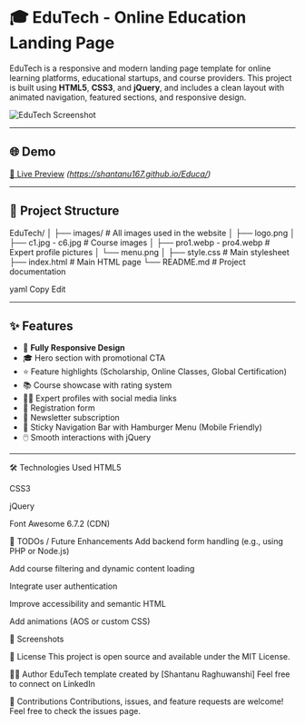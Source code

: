 # 🎓 EduTech - Online Education Landing Page

EduTech is a responsive and modern landing page template for online learning platforms, educational startups, and course providers. This project is built using **HTML5**, **CSS3**, and **jQuery**, and includes a clean layout with animated navigation, featured sections, and responsive design.

![EduTech Screenshot](![{3F719BAD-83AF-4CA0-B47A-9F5ECADE339E}](https://github.com/user-attachments/assets/f88eecf3-59fd-4f3b-be1a-5843e23f26fa)
) 

---

## 🌐 Demo

[🔗 Live Preview](#) *(https://shantanu167.github.io/Educa/)*

---

## 📁 Project Structure

EduTech/
│
├── images/ # All images used in the website
│ ├── logo.png
│ ├── c1.jpg - c6.jpg # Course images
│ ├── pro1.webp - pro4.webp # Expert profile pictures
│ └── menu.png
│
├── style.css # Main stylesheet
├── index.html # Main HTML page
└── README.md # Project documentation

yaml
Copy
Edit

---

## ✨ Features

- 📱 **Fully Responsive Design**
- 🎓 Hero section with promotional CTA
- ⭐ Feature highlights (Scholarship, Online Classes, Global Certification)
- 📚 Course showcase with rating system
- 🧑‍🏫 Expert profiles with social media links
- 📝 Registration form
- 📩 Newsletter subscription
- 📌 Sticky Navigation Bar with Hamburger Menu (Mobile Friendly)
- 🖱️ Smooth interactions with jQuery

---
🛠 Technologies Used
HTML5

CSS3

jQuery

Font Awesome 6.7.2 (CDN)

🧪 TODOs / Future Enhancements
 Add backend form handling (e.g., using PHP or Node.js)

 Add course filtering and dynamic content loading

 Integrate user authentication

 Improve accessibility and semantic HTML

 Add animations (AOS or custom CSS)

📸 Screenshots
<!-- Include screenshot images if available -->
📄 License
This project is open source and available under the MIT License.

👩‍💻 Author
EduTech template created by [Shantanu Raghuwanshi]
Feel free to connect on LinkedIn

🙌 Contributions
Contributions, issues, and feature requests are welcome!
Feel free to check the issues page.
